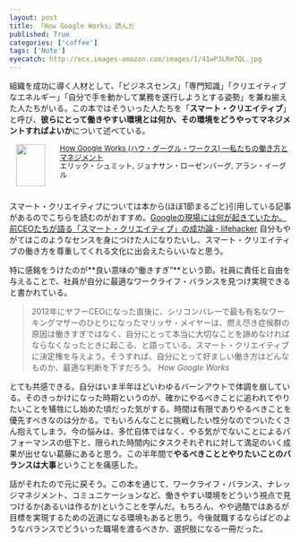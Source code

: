 ```yaml
---
layout: post
title: 「How Google Works」読んだ
published: True
categories: ['coffee']
tags: ['Note']
eyecatch: http://ecx.images-amazon.com/images/I/41wP3LRm7QL.jpg
---
```


組織を成功に導く人材として、「ビジネスセンス」「専門知識」「クリエイティブなエネルギー」「自分で手を動かして業務を遂行しようとする姿勢」を兼ね揃えた人たちがいる。この本ではそういった人たちを「**スマート・クリエイティブ**」と呼び、**彼らにとって働きやすい環境とは何か、その環境をどうやってマネジメントすればよいか**について述べている。

<div class="babylink-box" style="overflow: hidden; font-size: small; zoom: 1; margin: 15px 0; text-align: left;"><div class="babylink-image" style="float: left; margin: 0px 15px 10px 0px; width: 75px; height: 75px; text-align: center;"><a href="http://www.amazon.co.jp/exec/obidos/ASIN/4532319552/mrk1869-22/" rel="nofollow" target="_blank"><img style="border-top: medium none; border-right: medium none; border-bottom: medium none; border-left: medium none;" src="http://ecx.images-amazon.com/images/I/41wP3LRm7QL._SL75_.jpg" width="52" height="75" /></a></div><div class="babylink-info" style="overflow: hidden; zoom: 1; line-height: 120%;"><div class="babylink-title" style="line-height: 120%;"><a href="http://www.amazon.co.jp/exec/obidos/ASIN/4532319552/mrk1869-22/" rel="nofollow" target="_blank">How Google Works (ハウ・グーグル・ワークス)  ―私たちの働き方とマネジメント</a></div><div class="babylink-manufacturer" style="margin-bottom: 5px;">エリック・シュミット, ジョナサン・ローゼンバーグ, アラン・イーグル</div></div><div class="booklink-footer" style="clear: left"></div></div>

スマート・クリエイティブについては本から(ほぼ1節まるごと)引用している記事があるのでこちらを読むのがおすすめ。[Googleの現場には何が起きていたか。前CEOたちが語る「スマート・クリエイティブ」の成功論 - lifehacker](http://www.lifehacker.jp/2014/10/141014book_to_read.html) 自分もやがてはこのようなセンスを身につけた人になりたいし、スマート・クリエイティブの働き方を尊重してくれる文化に出会えたらいいなと思う。

特に感銘をうけたのが**良い意味の“働きすぎ”**という節。社員に責任と自由を与えることで、社員が自分に最適なワークライフ・バランスを見つけ実現できると書かれている。

> 2012年にヤフーCEOになった直後に、シリコンバレーで最も有名なワーキングマザーのひとりになったマリッサ・メイヤーは、燃え尽き症候群の原因は働きすぎではなく、自分にとって本当に大切なことを諦めなければならなくなったときに起こる、と語っている。スマート・クリエイティブに決定権を与えよう。そうすれば、自分にとって好ましい働き方はどんなものか、最適な判断を下すだろう。
> <cite>How Google Works</cite>

とても共感できる。自分はいま半年ほどいわゆるバーンアウトで体調を崩している。そのきっかけになった時期というのが、確かにやるべきことに追われてやりたいことを犠牲にし始めた頃だった気がする。時間は有限でありやるべきことを優先すべきなのは分かる。でもいろんなことに挑戦したい性分なのでついたくさん抱えてしまう。今の悩みは、多忙自体ではなく、やる気がでないことによるパフォーマンスの低下と、限られた時間内にタスクそれぞれに対して満足のいく成果が出せない葛藤にあると思う。この半年間で**やるべきこととやりたいことのバランスは大事**ということを痛感した。

話がそれたので元に戻そう。この本を通じて、ワークライフ・バランス、ナレッジマネジメント、コミュニケーションなど、働きやすい環境をどういう視点で見つけるか(あるいは作るか)ということを学んだ。もちろん、やや過酷ではあるが目標を実現するための近道になる環境もあると思う。今後就職するならばどのようなバランスでどういった職場を渡るべきか、選択肢になる一冊だった。